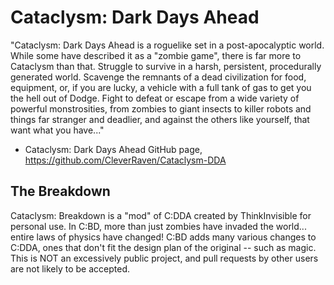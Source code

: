 # Cataclysm: Dark Days Ahead

"Cataclysm: Dark Days Ahead is a roguelike set in a post-apocalyptic world. While some have described it as a "zombie game", there is far more to Cataclysm than that. Struggle to survive in a harsh, persistent, procedurally generated world. Scavenge the remnants of a dead civilization for food, equipment, or, if you are lucky, a vehicle with a full tank of gas to get you the hell out of Dodge. Fight to defeat or escape from a wide variety of powerful monstrosities, from zombies to giant insects to killer robots and things far stranger and deadlier, and against the others like yourself, that want what you have..."
 - Cataclysm: Dark Days Ahead GitHub page, https://github.com/CleverRaven/Cataclysm-DDA

## The Breakdown

Cataclysm: Breakdown is a "mod" of C:DDA created by ThinkInvisible for personal use. In C:BD, more than just zombies have invaded the world... entire laws of physics have changed!
C:BD adds many various changes to C:DDA, ones that don't fit the design plan of the original -- such as magic. This is NOT an excessively public project, and pull requests by other users are not likely to be accepted.